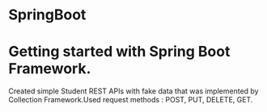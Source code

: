 # SpringBoot
# Getting started with Spring Boot Framework.
Created simple Student REST APIs with fake data that was implemented by Collection Framework.Used request methods : POST, PUT, DELETE, GET.
